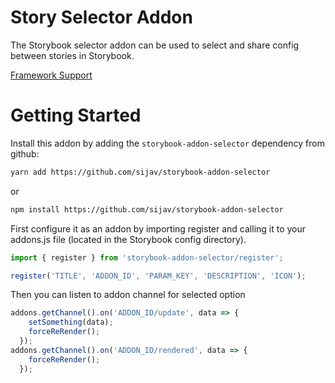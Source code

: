 # Story Selector Addon
The Storybook selector addon can be used to select and share config between stories in Storybook.

[Framework Support](https://github.com/storybookjs/storybook/blob/master/ADDONS_SUPPORT.md)

# Getting Started
Install this addon by adding the `storybook-addon-selector` dependency from github:
```sh
yarn add https://github.com/sijav/storybook-addon-selector
```
or
```sh
npm install https://github.com/sijav/storybook-addon-selector
```

First configure it as an addon by importing register and calling it to your addons.js file (located in the Storybook config directory).
```js
import { register } from 'storybook-addon-selector/register';

register('TITLE', 'ADDON_ID', 'PARAM_KEY', 'DESCRIPTION', 'ICON');
```
Then you can listen to addon channel for selected option
```js
addons.getChannel().on('ADDON_ID/update', data => {
    setSomething(data);
    forceReRender();
  });
addons.getChannel().on('ADDON_ID/rendered', data => {
    forceReRender();
  });
```
